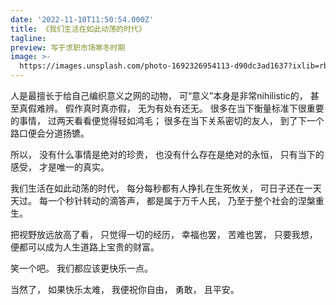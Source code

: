 ```yaml
---
date: '2022-11-10T11:50:54.000Z'
title: 《我们生活在如此动荡的时代》
tagline: 
preview: 写于求职市场寒冬时期
image: >-
  https://images.unsplash.com/photo-1692326954113-d90dc3ad1637?ixlib=rb-4.0.3&ixid=M3wxMjA3fDB8MHxwaG90by1wYWdlfHx8fGVufDB8fHx8fA%3D%3D&auto=format&fit=crop&w=735&q=80
---
```


人是最擅长于给自己编织意义之网的动物，
可“意义”本身是非常nihilistic的，
甚至真假难辨。
假作真时真亦假，
无为有处有还无。
很多在当下衡量标准下很重要的事情，
过两天看看便觉得轻如鸿毛；
很多在当下关系密切的友人，
到了下一个路口便会分道扬镳。
 
所以，
没有什么事情是绝对的珍贵，
也没有什么存在是绝对的永恒，
只有当下的感受，
才是唯一的真实。
 
我们生活在如此动荡的时代，
每分每秒都有人挣扎在生死攸关，
可日子还在一天天过。
每一个秒针转动的滴答声，
都是属于万千人民，
乃至于整个社会的涅槃重生。
 
把视野放远放高了看，
只觉得一切的经历，
幸福也罢，
苦难也罢，
只要我想，
便都可以成为人生道路上宝贵的财富。
 
笑一个吧。
我们都应该更快乐一点。
 
当然了，
如果快乐太难，
我便祝你自由，
勇敢，
且平安。
